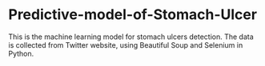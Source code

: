 # Predictive-model-of-Stomach-Ulcer
This is the machine learning model for stomach ulcers detection. The data is collected from Twitter website, using Beautiful Soup and Selenium in Python.
